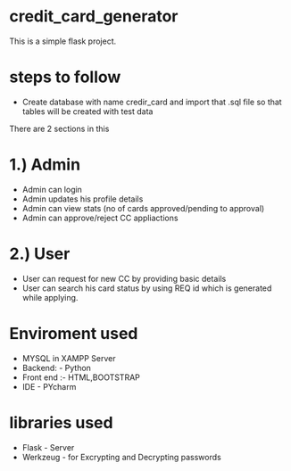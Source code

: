 # credit_card_generator

This is a simple flask project.

# steps to follow
 * Create database with name credir_card and import that .sql file so that tables will be created with test data

There are 2 sections in this 
# 1.) Admin
  * Admin can login
  * Admin updates his profile details
  * Admin can view stats (no of cards approved/pending to approval)
  * Admin can approve/reject CC appliactions
  
# 2.) User
  * User can request for new CC by providing basic details
  * User can search his card status by using REQ id which is generated while applying.
  
  
# Enviroment used
* MYSQL in XAMPP Server
* Backend: - Python
* Front end :- HTML,BOOTSTRAP
* IDE - PYcharm

# libraries used
* Flask  - Server
* Werkzeug -  for Excrypting and Decrypting passwords
